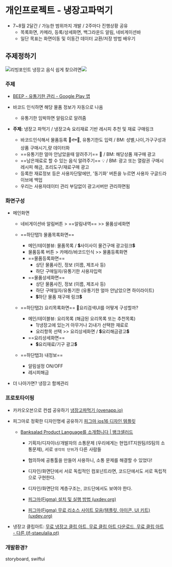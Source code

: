 # 개인프로젝트 - 냉장고파먹기

- 7~8월 2달간 / 가능한 범위까지 개발 / 2주마다 진행상황 공유
  - 목록화면, 카메라, 등록/상세화면, 백그라운드 알림, 네비게이션바
  - 일단 목표는 화면이동 및 이동간 데이터 교환/저장 방법 배우기


## 주제정하기

![리빙포인트 냉장고 음식 쉽게 찾으려면](https://encrypted-tbn0.gstatic.com/images?q=tbn:ANd9GcR61haldDgVwlSkTXBmjfqyzKr8WGmBW6aLxQ&usqp=CAU)![](https://cloudfront-ap-northeast-1.images.arcpublishing.com/chosun/HZ2D3IRMOIVBGJJGFJQNSXSHVE.jpg)

### 주제

- [BEEP - 유통기한 관리 - Google Play 앱](https://play.google.com/store/apps/details?id=com.bgpworks.beep&hl=ko&gl=US)
- 바코드 인식하면 해당 물품 정보가 자동으로 나옴


  - 유통기한 임박하면 알림으로 알려줌

- **주제:** 냉장고 파먹기 / 냉장고속 요리재료 기반 레시피 추천 및 재료 구매링크
  - 바코드인식해서 물품등록 :meat_on_bone::fish::corn:, 유통기한도 입력 / BM: 성별,나이,가구구성과 상품 구매시기,량 데이터화
  - ==유통기한 얼마 안남았을때 알려주기== :rotating_light: / BM: 해당상품 재구매 광고
  - ==남은재료로 할 수 있는 음식 알려주기== :bulb: / BM: 광고 또는 열람권 구매시 레시피 해금, 조리도구/재료구매 광고
  - 등록한 재료정보 등은 사용자단말에만, '동기화' 버튼을 누르면 사용자 구글드라이브에 백업
  - 우리는 사용자데이터 관리 부담없이 광고서버만 관리하면됨

### 화면구성

- 메인화면

  - 네비게이션바 알림버튼 > ==알림내역== >> 물품상세화면

  - ==하단탭1) 물품목록화면==
    - 메인/테이블뷰: 물품목록 / :heavy_dollar_sign:사이사이 물건구매 광고링크:heavy_dollar_sign:
    - 물품등록 버튼 > 카메라/바코드인식 >> 물품등록화면
    - ==물품등록화면==
      - 상단 물품사진, 정보 (이름, 제조사 등)
      - 하단 구매일자/유통기한 사용자입력
    - ==물품상세화면==
      - 상단 물품사진, 정보 (이름, 제조사 등)
      - 하단 구매일자/유통기한 (유통기한 얼마 안남았으면 하이라이트)
      - :heavy_dollar_sign:하단 물품 재구매 링크:heavy_dollar_sign:

  - ==하단탭2) 요리목록화면== :thought_balloon:요리검색UI를 어떻게 구성할까?
    - 메인/테이블뷰: 요리목록 (해금된 요리목록 또는 추천목록)
      - 1)냉장고에 있는거 아무거나 2)내가 선택한 재료로
      - 요리항목 선택 >> 요리상세화면 / :heavy_dollar_sign:요리해금광고:heavy_dollar_sign:
    - ==요리상세화면==
      - :heavy_dollar_sign:요리재료/기구 광고:heavy_dollar_sign:
  - ==하단탭3) 내정보==
    - 알림설정 ON/OFF
    - 레시피해금


- 더 나아가면? 냉장고 함께관리

### 프로토타이핑

- 카카오오븐으로 컨셉 공유하기 [냉장고파먹기 (ovenapp.io)](https://ovenapp.io/project/q5H5NHqcPWvJ8DNlpAnFbZLP1VEt0Voz#u3v1g)

- 피그마로 정확한 디자인명세 공유하기 [피그마 ios16 디자인 템플릿](https://www.figma.com/file/c9jiRLp2j4wjF57Cfym6fJ/iOS-16-UI-Kit-for-Figma-(Community)?node-id=5%3A54)

  - [Banksalad Product Language를 소개합니다 | 뱅크샐러드](https://blog.banksalad.com/tech/banksalad-product-language-ios/)
    - 기획자/디자이너/개발자의 소통문제 (우리에게는 현업/IT지원팀/IS팀의 소통문제), 서로 `생각의 단위`가 다른 사람들
    - 협의하에 공통툴을 만들어 사용하니, 소통 문제를 해결할 수 있었다!
    - 디자인/화면단에서 서로 독립적인 컴포넌트라면, 코드단에서도 서로 독립적으로 구현한다.
    - 디자인/화면단의 계층구조는, 코드단에서도 보여야 한다.
  
  
    - [피그마(Figma) 설치 및 실행 방법 (uxdev.org)](https://uxdev.org/entry/피그마Figma-설치-및-기본-사용법?category=1071974)
  
    - [피그마(Figma) 무료 리소스 사이트 모음(템플릿, 아이콘, UI 키트) (uxdev.org)](https://uxdev.org/entry/피그마Figma-무료-리소스-사이트-모음템플릿-아이콘-UI-키트)
  
- 냉장고 클립아트: [무료 냉장고 클립 아트, 무료 클립 아트 다운로드, 무료 클립 아트 - 다른 (jf-staeulalia.pt)](https://ko.jf-staeulalia.pt/collection-fridge-cliparts)

### 개발환경?

storyboard, swiftui
